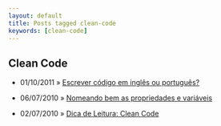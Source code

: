 ```yaml
---
layout: default
title: Posts tagged clean-code
keywords: [clean-code]
---
```

<h2 class="category">Clean Code</h2>
<ul class="posts">
<li>
<p>
<span class="date">01/10/2011</span> &raquo; 
<a href="/blog/escrever-codigo-em-ingles-ou-portugues">Escrever código em inglês ou português?</a>
</p>
</li> 
<li>
<p>
<span class="date">06/07/2010</span> &raquo; 
<a href="/blog/nomeando-bem-as-propriedades-e-variaveis">Nomeando bem as propriedades e variáveis</a>
</p>
</li> 
<li>
<p>
<span class="date">02/07/2010</span> &raquo; 
<a href="/blog/dica-de-leitura-clean-code">Dica de Leitura: Clean Code</a>
</p>
</li> 
</ul>
